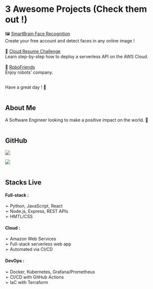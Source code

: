 # 3 Awesome Projects (Check them out !)

🖼️ [SmartBrain Face Recognition](https://jagaesh.github.io/smart-brain)<br>
Create your free account and detect faces in any online image !<br><br>
🚀 [Cloud Resume Challenge](https://cloud-resume-challenge.charlescloudjourney.com)<br>
Learn step-by-step how to deploy a serverless API on the AWS Cloud.<br><br>
🤖 [RoboFriends](https://jagaesh.github.io/robofriends)<br>
Enjoy robots' company.<br><br>

Have a great day ! 🌱<br><br>

## About Me
A Software Engineer looking to make a positive impact on the world. 💚<br><br>

## GitHub

![](https://nirzak-streak-stats.vercel.app/?user=Jagaesh&theme=dark&hide_border=false)<br/>

![](https://github-readme-stats.vercel.app/api/top-langs/?username=Jagaesh&theme=dark&hide_border=false&include_all_commits=false&count_private=false&layout=compact)<br><br>

## Stacks Live

#### Full-stack :<br>
➢ Python, JavaScript, React<br>
➢ Node.js, Express, REST APIs<br>
➢ HMTL/CSS<br>

#### Cloud :<br>
➢ Amazon Web Services<br>
➢ Full-stack serverless web app<br>
➢ Automated via CI/CD<br>

#### DevOps :<br>
➢ Docker, Kubernetes, Grafana/Prometheus<br>
➢ CI/CD with GitHub Actions<br>
➢ IaC with Terraform<br><br>

